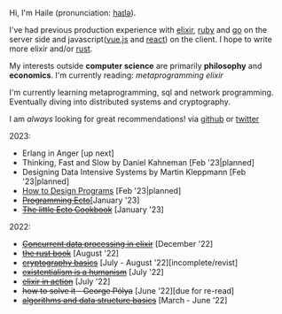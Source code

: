 Hi, I'm Haile (pronunciation: [haɪlə](https://en.wikipedia.org/wiki/File:Haile_Selassie.ogg)).

I've had previous production experience with [elixir](https://elixir-lang.org/), [ruby](https://www.ruby-lang.org/en/)
and [go](https://go.dev/) on the server side and javascript([vue.js](https://vuejs.org/) and [react](https://reactjs.org/)) on the client.
I hope to write more elixir and/or [rust](https://www.rust-lang.org/).

My interests outside **computer science** are primarily **philosophy** and **economics**.
I'm currently reading: _metaprogramming elixir_

I'm currently learning metaprogramming, sql and network programming. Eventually diving into distributed systems and cryptography.

I am _always_ looking for great recommendations! via [github](https://gist.github.com/hailelagi/26263ee81eebd06c5e62b98617854581)
or [twitter](https://www.twitter.com/haile_lagi)

2023:

- Erlang in Anger [up next]
- Thinking, Fast and Slow by Daniel Kahneman [Feb '23|planned]
- Designing Data Intensive Systems by Martin Kleppmann [Feb '23|planned]
- [How to Design Programs](<https://htdp.org/>) [Feb '23|planned]
- ~~[Programming Ecto](https://pragprog.com/titles/wmecto/programming-ecto/)~~[January '23]
- ~~[The little Ecto Cookbook](https://dashbit.co/ebooks/the-little-ecto-cookbook)~~ [January '23]

2022:

- ~~[Concurrent data processing in elixir](https://pragprog.com/titles/sgdpelixir/concurrent-data-processing-in-elixir/)~~ [December '22]
- ~~[the rust book](https://github.com/hailelagi/rustacea)~~ [August '22]
- ~~[cryptography basics](https://github.com/hailelagi/matasano)~~ [July - August '22][incomplete/revist]
- ~~[existentialism is a humanism](https://www.goodreads.com/book/show/51985.Existentialism_is_a_Humanism)~~ [July '22]
- ~~[elixir in action](https://www.notion.so/Elixir-in-Action-Book-review-27ff4cbe67f140a688637e1422f11641)~~ [July '22]
- ~~how to solve it - George Pólya~~ [June '22][due for re-read]
- ~~[algorithms and data structure basics](https://runestone.academy/ns/books/published/pythonds/index.html)~~ [March - June '22]
